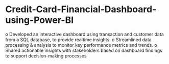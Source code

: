 # Credit-Card-Financial-Dashboard-using-Power-BI
o Developed an interactive dashboard using transaction and customer data from a SQL database, to provide realtime insights.
o Streamlined data processing & analysis to monitor key performance metrics and trends.
o Shared actionable insights with stakeholders based on dashboard findings to support decision-making
processes
